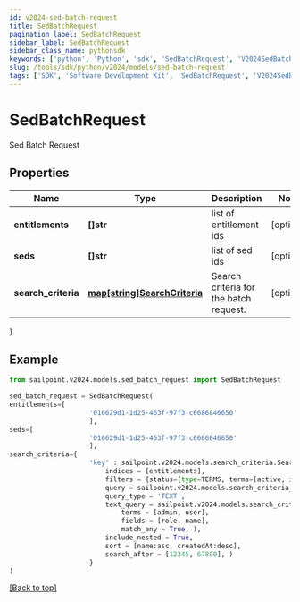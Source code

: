 ```yaml
---
id: v2024-sed-batch-request
title: SedBatchRequest
pagination_label: SedBatchRequest
sidebar_label: SedBatchRequest
sidebar_class_name: pythonsdk
keywords: ['python', 'Python', 'sdk', 'SedBatchRequest', 'V2024SedBatchRequest'] 
slug: /tools/sdk/python/v2024/models/sed-batch-request
tags: ['SDK', 'Software Development Kit', 'SedBatchRequest', 'V2024SedBatchRequest']
---
```


# SedBatchRequest

Sed Batch Request

## Properties

Name | Type | Description | Notes
------------ | ------------- | ------------- | -------------
**entitlements** | **[]str** | list of entitlement ids | [optional] 
**seds** | **[]str** | list of sed ids | [optional] 
**search_criteria** | [**map[string]SearchCriteria**](search-criteria) | Search criteria for the batch request. | [optional] 
}

## Example

```python
from sailpoint.v2024.models.sed_batch_request import SedBatchRequest

sed_batch_request = SedBatchRequest(
entitlements=[
                    '016629d1-1d25-463f-97f3-c6686846650'
                    ],
seds=[
                    '016629d1-1d25-463f-97f3-c6686846650'
                    ],
search_criteria={
                    'key' : sailpoint.v2024.models.search_criteria.SearchCriteria(
                        indices = [entitlements], 
                        filters = {status={type=TERMS, terms=[active, inactive]}}, 
                        query = sailpoint.v2024.models.search_criteria_query.SearchCriteria_query(), 
                        query_type = 'TEXT', 
                        text_query = sailpoint.v2024.models.search_criteria_text_query.SearchCriteria_textQuery(
                            terms = [admin, user], 
                            fields = [role, name], 
                            match_any = True, ), 
                        include_nested = True, 
                        sort = [name:asc, createdAt:desc], 
                        search_after = [12345, 67890], )
                    }
)

```
[[Back to top]](#) 

